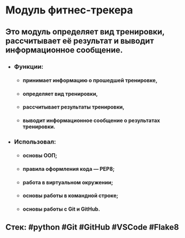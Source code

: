 # Модуль фитнес-трекера

## Это модуль определяет вид тренировки, рассчитывает её результат и выводит информационное сообщение.
- ### Функции:

    - #### принимает информацию о прошедшей тренировке,
    - #### определяет вид тренировки,
    - #### рассчитывает результаты тренировки,
    - #### выводит информационное сообщение о результатах тренировки.

- ###  Использовал:

    - #### основы ООП;
    - #### правила оформления кода — PEP8;
    - #### работа в виртуальном окружении;
    - #### основы работы в командной строке;
    - #### основы работы с Git и GitHub.

## Стек: #python #Git #GitHub #VSCode #Flake8
